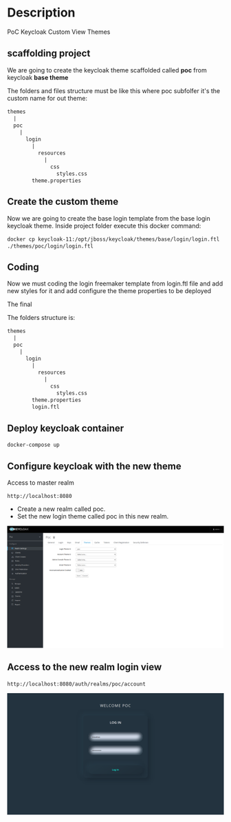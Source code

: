 # Description
PoC Keycloak Custom View Themes

## scaffolding project
We are going to create the keycloak theme scaffolded called **poc** from keycloak **base theme**

The folders and files structure must be like this where poc subfolfer it's the custom name for out theme:


```shell
themes
  |
  poc
    |
      login
        |    
          resources
            |
              css
                styles.css
        theme.properties
```

## Create the custom theme
Now we are going to create the base login template from the base login keycloak theme.
Inside project folder execute this docker command:

```shell
docker cp keycloak-11:/opt/jboss/keycloak/themes/base/login/login.ftl ./themes/poc/login/login.ftl

```

## Coding
Now we must coding the login freemaker template from login.ftl file and add new styles for it and add configure the theme properties to be deployed

The final

The folders structure is:

```shell
themes
  |
  poc
    |
      login
        |    
          resources
            |
              css
                styles.css
        theme.properties
        login.ftl    

```

## Deploy keycloak container

```shell
docker-compose up
```

## Configure keycloak with the new theme

Access to master realm

```shell
http://localhost:8080
```

- Create a new realm called poc.
- Set the new login theme called poc in this new realm.

![PoC Theme Configuration](captures/Realm_Theme_Configure.png "PoC Theme Configuration")

## Access to the new realm login view

```shell
http://localhost:8080/auth/realms/poc/account
```

![PoC Login View](captures/pop_realm.png "PoC Login View")